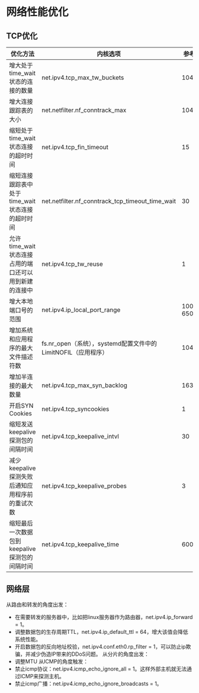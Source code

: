 # 网络性能优化
## TCP优化
| 优化方法 | 内核选项 | 参考设置 |
| ------ | ------ | ------ |
| 增大处于time_wait状态的连接的数量 | net.ipv4.tcp_max_tw_buckets | 1048576 |
| 增大连接跟踪表的大小 | net.netfilter.nf_conntrack_max | 1048576 |
| 缩短处于time_wait状态连接的超时时间 | net.ipv4.tcp_fin_timeout | 15 |
| 缩短连接跟踪表中处于time_wait状态连接的超时时间 | net.netfilter.nf_conntrack_tcp_timeout_time_wait | 30 |
| 允许time_wait状态连接占用的端口还可以用到新建的连接中 | net.ipv4.tcp_tw_reuse | 1 |
| 增大本地端口号的范围 | net.ipv4.ip_local_port_range | 10000 65000 |
| 增加系统和应用程序的最大文件描述符数 | fs.nr_open（系统），systemd配置文件中的LimitNOFIL（应用程序） | 1048576 |
| 增加半连接的最大数量 | net.ipv4.tcp_max_syn_backlog | 16384 |
| 开启SYN Cookies | net.ipv4.tcp_syncookies | 1 |
| 缩短发送keepalive探测包的间隔时间 | net.ipv4.tcp_keepalive_intvl | 30 |
| 减少keepalive探测失败后通知应用程序前的重试次数 | net.ipv4.tcp_keepalive_probes | 3 |
| 缩短最后一次数据包到keepalive探测包的间隔时间 | net.ipv4.tcp_keepalive_time | 600 |

## 网络层
从路由和转发的角度出发：
* 在需要转发的服务器中，比如把linux服务器作为路由器，net.ipv4.ip_forward = 1。
* 调整数据包的生存周期TTL，net.ipv4.ip_default_ttl = 64，增大该值会降低系统性能。
* 开启数据包的反向地址校验，net.ipv4.conf.eth0.rp_filter = 1，可以防止ip欺骗，并减少伪造IP带来的DDoS问题。
从分片的角度出发：
* 调整MTU
从ICMP的角度触发：
* 禁止icmp协议：net.ipv4.icmp_echo_ignore_all = 1。这样外部主机就无法通过ICMP来探测主机。
* 禁止icmp广播：net.ipv4.icmp_echo_ignore_broadcasts = 1。